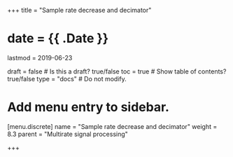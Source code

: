 +++
title = "Sample rate decrease and decimator"

# date = {{ .Date }}
lastmod = 2019-06-23

draft = false  # Is this a draft? true/false
toc = true  # Show table of contents? true/false
type = "docs"  # Do not modify.

# Add menu entry to sidebar.
[menu.discrete]
  name = "Sample rate decrease and decimator"
  weight = 8.3
  parent = "Multirate signal processing"


+++
